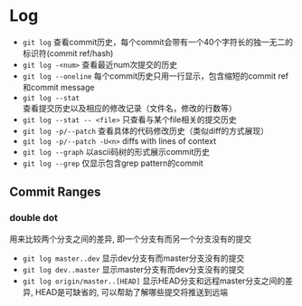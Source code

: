 # Log

* `git log` 查看commit历史，每个commit会带有一个40个字符长的独一无二的标识符(commit ref/hash)
* `git log -<num>` 查看最近num次提交的历史
* `git log --oneline` 每个commit历史只用一行显示，包含缩短的commit ref和commit message
* `git log --stat` 查看提交历史以及相应的修改记录（文件名，修改的行数等）
* `git log --stat -- <file>` 只查看与某个file相关的提交历史
* `git log -p/--patch` 查看具体的代码修改历史（类似diff的方式展现）
* `git log -p/--patch -U<n>` diffs with <n> lines of context
* `git log --graph` 以ascii码树的形式展示commit历史
* `git log --grep` 仅显示包含grep pattern的commit

## Commit Ranges

### double dot
用来比较两个分支之间的差异, 即一个分支有而另一个分支没有的提交
* `git log master..dev` 显示dev分支有而master分支没有的提交
* `git log dev..master` 显示master分支有而dev分支没有的提交
* `git log origin/master..[HEAD]` 显示HEAD分支和远程master分支之间的差异, HEAD是可缺省的, 可以帮助了解哪些提交将推送到远端
